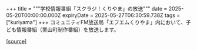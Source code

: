 +++
title = """学校情報番組「スクラジ！くりやま」の放送"""
date = 2025-05-20T00:00:00.000Z
expiryDate = 2025-05-27T06:30:59.738Z
tags = ["kuriyama"]
+++
コミュニティFM放送局「エフエムくりやま」内において、子ども情報番組（栗山町制作番組）を放送します。

[[source]](https://www.town.kuriyama.hokkaido.jp/soshiki/53/31279.html)
